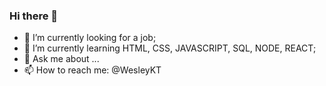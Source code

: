 ### Hi there 👋


- 🔭 I’m currently looking for a job;
- 🌱 I’m currently learning HTML, CSS, JAVASCRIPT, SQL, NODE, REACT;
- 💬 Ask me about ...
- 📫 How to reach me: @WesleyKT

